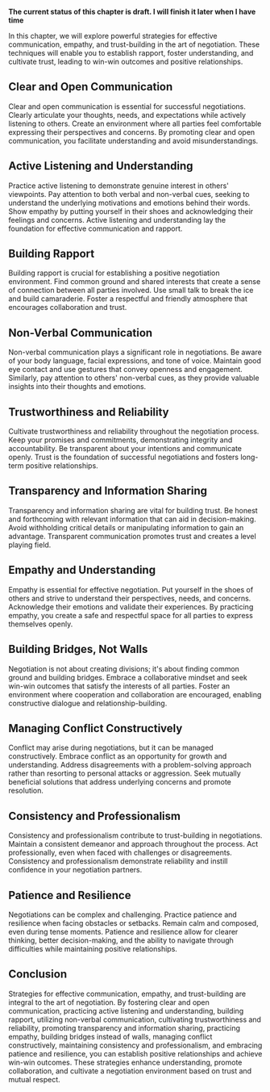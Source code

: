 **The current status of this chapter is draft. I will finish it later when I have time**

In this chapter, we will explore powerful strategies for effective communication, empathy, and trust-building in the art of negotiation. These techniques will enable you to establish rapport, foster understanding, and cultivate trust, leading to win-win outcomes and positive relationships.

Clear and Open Communication
----------------------------

Clear and open communication is essential for successful negotiations. Clearly articulate your thoughts, needs, and expectations while actively listening to others. Create an environment where all parties feel comfortable expressing their perspectives and concerns. By promoting clear and open communication, you facilitate understanding and avoid misunderstandings.

Active Listening and Understanding
----------------------------------

Practice active listening to demonstrate genuine interest in others' viewpoints. Pay attention to both verbal and non-verbal cues, seeking to understand the underlying motivations and emotions behind their words. Show empathy by putting yourself in their shoes and acknowledging their feelings and concerns. Active listening and understanding lay the foundation for effective communication and rapport.

Building Rapport
----------------

Building rapport is crucial for establishing a positive negotiation environment. Find common ground and shared interests that create a sense of connection between all parties involved. Use small talk to break the ice and build camaraderie. Foster a respectful and friendly atmosphere that encourages collaboration and trust.

Non-Verbal Communication
------------------------

Non-verbal communication plays a significant role in negotiations. Be aware of your body language, facial expressions, and tone of voice. Maintain good eye contact and use gestures that convey openness and engagement. Similarly, pay attention to others' non-verbal cues, as they provide valuable insights into their thoughts and emotions.

Trustworthiness and Reliability
-------------------------------

Cultivate trustworthiness and reliability throughout the negotiation process. Keep your promises and commitments, demonstrating integrity and accountability. Be transparent about your intentions and communicate openly. Trust is the foundation of successful negotiations and fosters long-term positive relationships.

Transparency and Information Sharing
------------------------------------

Transparency and information sharing are vital for building trust. Be honest and forthcoming with relevant information that can aid in decision-making. Avoid withholding critical details or manipulating information to gain an advantage. Transparent communication promotes trust and creates a level playing field.

Empathy and Understanding
-------------------------

Empathy is essential for effective negotiation. Put yourself in the shoes of others and strive to understand their perspectives, needs, and concerns. Acknowledge their emotions and validate their experiences. By practicing empathy, you create a safe and respectful space for all parties to express themselves openly.

Building Bridges, Not Walls
---------------------------

Negotiation is not about creating divisions; it's about finding common ground and building bridges. Embrace a collaborative mindset and seek win-win outcomes that satisfy the interests of all parties. Foster an environment where cooperation and collaboration are encouraged, enabling constructive dialogue and relationship-building.

Managing Conflict Constructively
--------------------------------

Conflict may arise during negotiations, but it can be managed constructively. Embrace conflict as an opportunity for growth and understanding. Address disagreements with a problem-solving approach rather than resorting to personal attacks or aggression. Seek mutually beneficial solutions that address underlying concerns and promote resolution.

Consistency and Professionalism
-------------------------------

Consistency and professionalism contribute to trust-building in negotiations. Maintain a consistent demeanor and approach throughout the process. Act professionally, even when faced with challenges or disagreements. Consistency and professionalism demonstrate reliability and instill confidence in your negotiation partners.

Patience and Resilience
-----------------------

Negotiations can be complex and challenging. Practice patience and resilience when facing obstacles or setbacks. Remain calm and composed, even during tense moments. Patience and resilience allow for clearer thinking, better decision-making, and the ability to navigate through difficulties while maintaining positive relationships.

Conclusion
----------

Strategies for effective communication, empathy, and trust-building are integral to the art of negotiation. By fostering clear and open communication, practicing active listening and understanding, building rapport, utilizing non-verbal communication, cultivating trustworthiness and reliability, promoting transparency and information sharing, practicing empathy, building bridges instead of walls, managing conflict constructively, maintaining consistency and professionalism, and embracing patience and resilience, you can establish positive relationships and achieve win-win outcomes. These strategies enhance understanding, promote collaboration, and cultivate a negotiation environment based on trust and mutual respect.
